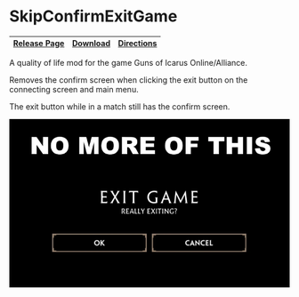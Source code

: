 # SkipConfirmExitGame

| [Release Page](https://github.com/DrPitLazarus/goi-mods/releases/tag/SkipConfirmExitGame) | [Download](https://github.com/DrPitLazarus/goi-mods/releases/download/SkipConfirmExitGame/drpitlazarus.SkipConfirmExitGame.dll) | [Directions](/readme.md) |
|-|-|-|

A quality of life mod for the game Guns of Icarus Online/Alliance.

Removes the confirm screen when clicking the exit button on the connecting screen and main menu.

The exit button while in a match still has the confirm screen.

![screenshot](screenshot.webp)

